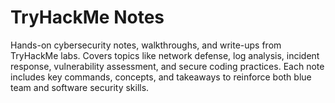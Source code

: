 
# TryHackMe Notes

Hands-on cybersecurity notes, walkthroughs, and write-ups from TryHackMe labs. Covers topics like network defense, log analysis, incident response, vulnerability assessment, and secure coding practices. Each note includes key commands, concepts, and takeaways to reinforce both blue team and software security skills.

